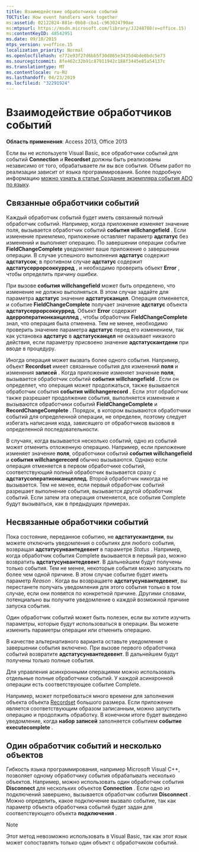 ```yaml
---
title: Взаимодействие обработчиков событий
TOCTitle: How event handlers work together
ms:assetid: 02122824-881e-0bb8-cba1-c963024790ae
ms:mtpsurl: https://msdn.microsoft.com/library/JJ248788(v=office.15)
ms:contentKeyID: 48542951
ms.date: 09/18/2015
mtps_version: v=office.15
localization_priority: Normal
ms.openlocfilehash: e772e93f27d6bb5f30d865e3435d4bde6bdc5e73
ms.sourcegitcommit: 8fe462c32b91c87911942c188f3445e85a54137c
ms.translationtype: MT
ms.contentlocale: ru-RU
ms.lasthandoff: 04/23/2019
ms.locfileid: "32291924"
---
```

# <a name="how-event-handlers-work-together"></a>Взаимодействие обработчиков событий

**Область применения**: Access 2013, Office 2013

Если вы не используете Visual Basic, все обработчики событий для событий **Connection** и **Recordset** должны быть реализованы независимо от того, обрабатываете ли вы все события. Объем работ по реализации зависит от языка программирования. Более подробную информацию [можно узнать в статье Создание экземпляра события ADO по языку](https://docs.microsoft.com/office/client-developer/access/desktop-database-reference/ado-event-instantiation-by-language-ado).

## <a name="paired-event-handlers"></a>Связанные обработчики событий

Каждый обработчик событий будет иметь связанный полный обработчик событий. Например, когда приложение изменяет значение поля, вызывается обработчик событий **события willchangefield** . Если изменение приемлемо, приложение оставляет параметр **адстатус** без изменений и выполняет операцию. По завершении операции событие **FieldChangeComplete** уведомляет ваше приложение о завершении операции. В случае успешного выполнения **адстатус** содержит **адстатусок**; в противном случае **адстатус** содержит **адстатусеррорсоккурред** , и необходимо проверить объект **Error** , чтобы определить причину ошибки.

При вызове **события willchangefield** может быть определено, что изменение не должно выполняться. В этом случае задайте для параметра **адстатус** значение **адстатусканцел**. Операция отменяется, и событие **FieldChangeComplete** получает значение **адстатус** объекта **адстатусеррорсоккурред**. Объект **Error** содержит **адерроператионканцеллед** , чтобы обработчик **FieldChangeComplete** знал, что операция была отменена. Тем не менее, необходимо проверить значение параметра **адстатус** перед его изменением, так как установка **адстатус** в **адстатусканцел** не оказывает никакого действия, если параметру присвоено значение **адстатускантдени** при вводе в процедуру.

Иногда операция может вызвать более одного события. Например, объект **Recordset** имеет связанные события для изменений **поля** и изменения **записей** . Когда приложение изменяет значение **поля**, вызывается обработчик событий **события willchangefield** . Если он определяет, что операция может продолжаться, также вызывается обработчик события **события willchangerecord** . Если этот обработчик также разрешает продолжение события, выполняется изменение и вызываются обработчики событий **FieldChangeComplete** и **RecordChangeComplete** . Порядок, в котором вызываются обработчики событий для определенной операции, не определен, поэтому следует избегать написания кода, зависящего от обработчиков вызовов в определенной последовательности.

В случаях, когда вызывается несколько событий, одно из событий может отменить отложенную операцию. Например, если приложение изменяет значение **поля**, обработчики событий **события willchangefield** и **события willchangerecord** обычно вызываются. Однако если операция отменяется в первом обработчике событий, соответствующий полный обработчик вызывается сразу с **адстатусоператионканцеллед**. Второй обработчик никогда не вызывается. Тем не менее, если первый обработчик событий разрешает выполнение события, вызывается другой обработчик событий. Если затем эта операция отменяется, все события Complete будут вызываться, как в предыдущих примерах.

## <a name="unpaired-event-handlers"></a>Несвязанные обработчики событий

Пока состояние, переданное событию, не **адстатускантдени**, вы можете отключить уведомления о событиях для любого события, возвращая **адстатусунвантедевент** в параметре *Status* . Например, когда обработчик события Complete вызывается в первый раз, можно возвратить **адстатусунвантедевент**. В дальнейшем будут получены только события. Тем не менее, некоторые события можно запускать по более чем одной причине. В этом случае событие будет иметь параметр *Reason* . Когда вы возвращаете **адстатусунвантедевент**, вы перестанете получать уведомления для этого события только в том случае, если они появятся по конкретной причине. Другими словами, потенциально вы получите уведомление о каждой возможной причине запуска события.

Один обработчик событий может быть полезен, если вы хотите изучить параметры, которые будут использоваться в операции. Вы можете изменить параметры операции или отменить операцию.

В качестве альтернативного варианта оставьте уведомление о завершении события включено. При вызове первого обработчика событий возвратите **адстатусунвантедевент**. В дальнейшем будут получены только полные события.

Для управления асинхронными операциями можно использовать отдельные полные обработчики событий. У каждой асинхронной операции есть соответствующее событие Complete.

Например, может потребоваться много времени для заполнения объекта объекта [Recordset](recordset-object-ado.md) большого размера. Если приложение является соответствующим образом записанным, можно запустить операцию и продолжить обработку. В конечном итоге будет выведено уведомление, когда **набор записей** заполняется событием **событие executecomplete** .

## <a name="single-event-handlers-and-multiple-objects"></a>Один обработчик событий и несколько объектов

Гибкость языка программирования, например Microsoft Visual C++, позволяет одному обработчику события обрабатывать несколько объектов. Например, можно использовать один обработчик события **Disconnect** для нескольких объектов **Connection** . Если одно из подключений завершено, вызывается обработчик события **Disconnect** . Можно определить, какое подключение вызвало событие, так как параметр объекта обработчика событий будет задан для соответствующего объекта **подключения** .

> [!NOTE]
> Этот метод невозможно использовать в Visual Basic, так как этот язык может сопоставлять только один объект с обработчиком событий.


